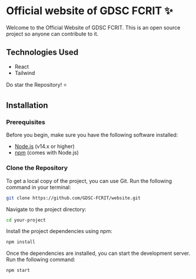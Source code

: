 # Official website of GDSC FCRIT ✨

Welcome to the Official Website of GDSC FCRIT. This is an open source project so anyone can contribute to it.

## Technologies Used

- React
- Tailwind

Do star the Repository! ⭐
## Installation

### Prerequisites
Before you begin, make sure you have the following software installed:

- [Node.js](https://nodejs.org/) (v14.x or higher)
- [npm](https://www.npmjs.com/) (comes with Node.js)

### Clone the Repository
To get a local copy of the project, you can use Git. Run the following command in your terminal:

```bash
git clone https://github.com/GDSC-FCRIT/website.git 
```
Navigate to the project directory:

```bash
cd your-project
```

Install the project dependencies using npm:
```bash
npm install
```
Once the dependencies are installed, you can start the development server. Run the following command:

```bash
npm start
```
